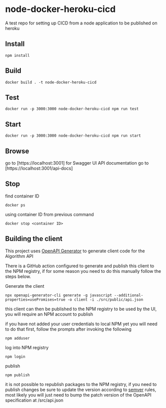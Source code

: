 # node-docker-heroku-cicd

A test repo for setting up CICD from a node application to be published on heroku

## Install

``` shell script
npm install
```

## Build

``` shell script
docker build . -t node-docker-heroku-cicd
```

## Test

``` shell script
docker run -p 3000:3000 node-docker-heroku-cicd npm run test  
```

## Start

``` shell script
docker run -p 3000:3000 node-docker-heroku-cicd npm run start
```

## Browse

go to [https://localhost:3001]
for Swagger UI API documentation go to [https://localhost:3001/api-docs]

## Stop

find container ID

``` shell script
docker ps
```

using container ID from previous command

``` shell script
docker stop <container ID>
```

## Building the client

This project uses [OpenAPI Generator](https://openapi-generator.tech/) to generate client code for the Algorithm API

There is a GitHub action configured to generate and publish this client to the NPM registry, if for some reason you need to do this manually follow the steps below.

Generate the client

``` shell script
npx openapi-generator-cli generate -g javascript --additional-properties=usePromises=true -o client -i ./src/public/api.json
```

this client can then be published to the NPM registry to be used by the UI, you will require an NPM account to publish

if you have not added your user credentials to local NPM yet you will need to do that first, follow the prompts after invoking the following

``` shell script
npm adduser
```

log into NPM registry

``` shell script
npm login
```

publish

``` shell script
npm publish
```

it is not possible to republish packages to the NPM registry, if you need to publish changes be sure to update the version according to [semver](https://semver.org/) rules, most likely you will just need to bump the patch version of the OpenAPI specification at /src/api.json

